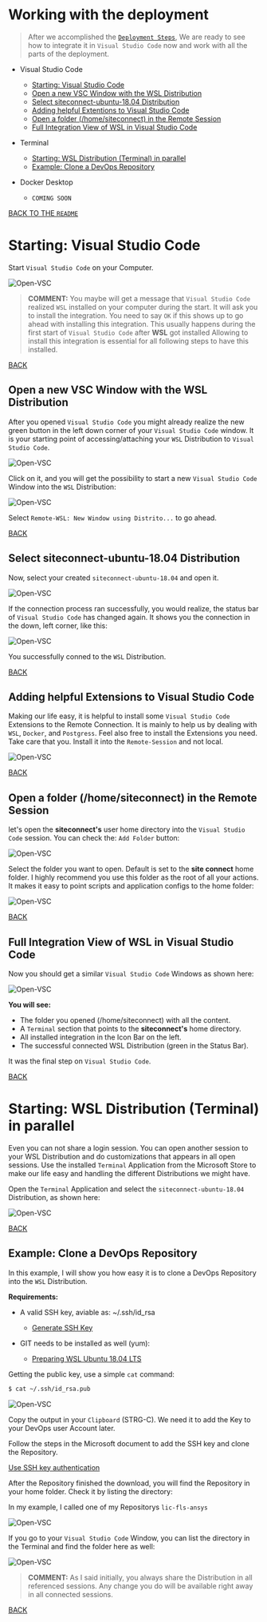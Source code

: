 # Working with the deployment

> After we accomplished the [```Deployment Steps```](INSTALL.md), We are ready to see how 
> to integrate it in ```Visual Studio Code``` now and work with all the parts of the deployment.

- Visual Studio Code
    - [Starting: Visual Studio Code](#Starting-Visual-Studio-Code)
    - [Open a new VSC Window with the WSL Distribution](#Open-a-new-VSC-Window-with-the-WSL-Distribution)
    - [Select siteconnect-ubuntu-18.04 Distribution](#Select-siteconnect-ubuntu-18-04-Distribution)
    - [Adding helpful Extentions to Visual Studio Code](#Adding-helpful-Extentions-to-Visual-Studio-Code)
    - [Open a folder (/home/siteconnect) in the Remote Session](#Open-a-folder-homesiteconnect-in-the-Remote-Session)
    - [Full Integration View of WSL in Visual Studio Code](#Full-Integration-View-of-WSL-in-Visual-Studio-Code)

- Terminal
    - [Starting: WSL Distribution (Terminal) in parallel](#Starting-WSL-Distribution-Terminal-in-parallel)
    - [Example: Clone a DevOps Repository](#Example-Clone-a-DevOps-Repository)

- Docker Desktop
    - ```COMING SOON```

[BACK TO THE ```README```](README.md)

# Starting: Visual Studio Code

Start ```Visual Studio Code``` on your Computer.

![Open-VSC](images/vsc-001.png)

> **COMMENT:** You maybe will get a message that ```Visual Studio Code``` realized
> ```WSL``` installed on your computer during the start. It will ask you to install the integration.
> You need to say ```OK``` if this shows up to go ahead with installing this integration.
> This usually happens during the first start of ```Visual Studio Code``` after **WSL** got installed
> Allowing to install this integration is essential for all following steps to have this installed.

[BACK](#Working-with-the-deployment)

## Open a new VSC Window with the WSL Distribution

After you opened ```Visual Studio Code``` you might already realize the new green button
in the left down corner of your ```Visual Studio Code``` window. It is your starting point
of accessing/attaching your ```WSL``` Distribution to ```Visual Studio Code```.

![Open-VSC](images/vsc-002.png)

Click on it, and you will get the possibility to start a new ```Visual Studio Code```
Window into the ```WSL``` Distribution:

![Open-VSC](images/vsc-003.png)

Select ```Remote-WSL: New Window using Distrito...``` to go ahead.

[BACK](#Working-with-the-deployment)

## Select siteconnect-ubuntu-18.04 Distribution

Now, select your created ```siteconnect-ubuntu-18.04``` and open it.

![Open-VSC](images/vsc-004.png)

If the connection process ran successfully, you would realize, the
status bar of ```Visual Studio Code``` has changed again. It shows
you the connection in the down, left corner, like this:

![Open-VSC](images/vsc-005.png)

You successfully conned to the ```WSL``` Distribution.

[BACK](#Working-with-the-deployment)

## Adding helpful Extensions to Visual Studio Code

Making our life easy, it is helpful to install some ```Visual Studio Code```
Extensions to the Remote Connection. It is mainly to help us by
dealing with ```WSL```, ```Docker```, and ```Postgress```.
Feel also free to install the Extensions you need. Take care that you.
Install it into the ```Remote-Session``` and not local.

![Open-VSC](images/vsc-006.png)

[BACK](#Working-with-the-deployment)

## Open a folder (/home/siteconnect) in the Remote Session

let's open the **siteconnect's** user home directory into the ```Visual Studio Code```
session. You can check the: ```Add Folder``` button:

![Open-VSC](images/vsc-007.png)

Select the folder you want to open. Default is set to the **site connect**
home folder. I highly recommend you use this folder as the root of all
your actions. It makes it easy to point scripts and application configs
to the home folder:

![Open-VSC](images/vsc-008.png)

[BACK](#Working-with-the-deployment)

## Full Integration View of WSL in Visual Studio Code

Now you should get a similar ```Visual Studio Code``` Windows as shown here:

![Open-VSC](images/vsc-009.png)

**You will see:**
- The folder you opened (/home/siteconnect) with all the content. 
- A ```Terminal``` section that points to the **siteconnect's** home directory.
- All installed integration in the Icon Bar on the left.
- The successful connected WSL Distribution (green in the Status Bar).

It was the final step on ```Visual Studio Code```.

[BACK](#Working-with-the-deployment)

# Starting: WSL Distribution (Terminal) in parallel

Even you can not share a login session. You can open another session to your
WSL Distribution and do customizations that appears in all open sessions. Use the installed
```Terminal``` Application from the Microsoft Store to make our life easy and handling
the different Distributions we might have.

Open the ```Terminal``` Application and select the ```siteconnect-ubuntu-18.04``` 
Distribution, as shown here:

![Open-VSC](images/wsl-001.png)

[BACK](#Working-with-the-deployment)

## Example: Clone a DevOps Repository

In this example, I will show you how easy it is to clone a 
DevOps Repository into the ```WSL``` Distribution. 

**Requirements:**
- A valid SSH key, aviable as: ~/.ssh/id_rsa
    - [Generate SSH Key](INSTALL.md#Generate-SSH-Key)

- GIT needs to be installed as well (yum):
    - [Preparing WSL Ubuntu 18.04 LTS](INSTALL.md#Preparing-WSL-Ubuntu-1804-LTS)

Getting the public key, use a simple ```cat``` command:

```bash
$ cat ~/.ssh/id_rsa.pub
```

![Open-VSC](images/wsl-ssh-001.png)

Copy the output in your ```Clipboard``` (STRG-C). We need it to add the Key
to your DevOps user Account later. 

Follow the steps in the Microsoft document to add the SSH key and clone the Repository.

[Use SSH key authentication](https://docs.microsoft.com/en-us/azure/devops/repos/git/use-ssh-keys-to-authenticate?view=azure-devops)

After the Repository finished the download, you
will find the Repository in your home folder.
Check it by listing the directory:

In my example, I called one of my Repositorys ```lic-fls-ansys```

![Open-VSC](images/wsl-ls-001.png)

If you go to your ```Visual Studio Code``` Window,
you can list the directory in the Terminal and find
the folder here as well:

![Open-VSC](images/wsl-ls-002.png)

> **COMMENT:** As I said initially, you always share
> the Distribution in all referenced sessions. Any change
> you do will be available right away in all connected sessions.

[BACK](#Working-with-the-deployment)

